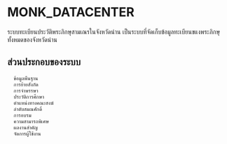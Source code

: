 MONK_DATACENTER
============================
ระบบทะเบียนประวัติพระภิกษุสามเณรในจังหวัดน่าน เป็นระบบที่จัดเก็บข้อมูลทะเบียนขแงพระภิกษุทั้งหมดของจังหวัดน่าน

ส่วนประกอบของระบบ
-------------------
      ข้อมูลพืนฐาน
      การย้ายสังกัด
      การจำพรรษา
      ประวัติการศึกษา
      ตำแหน่งทางคณะสงฆ์
      ลำดับสมณศักดิ์
      การอบรม
      ความสามารถพิเศษ
      ผลงานสำคัญ
      จัดการผู้ใช้งาน
